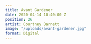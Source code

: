 ```yaml
---
title: Avant Gardener
date: 2020-04-14 10:40:00 Z
position: 26
artist: Courtney Barnett
image: "/uploads/avant-gardener.jpg"
format: Digital
---
```


